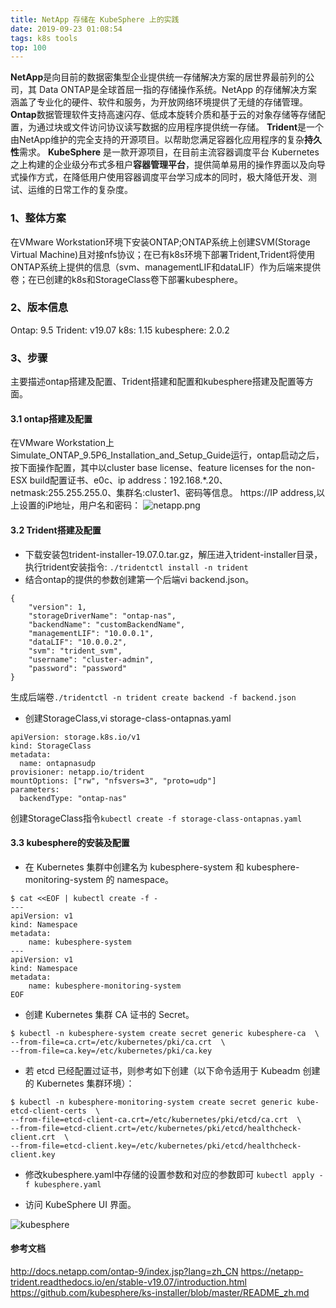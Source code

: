 ```yaml
---
title: NetApp 存储在 KubeSphere 上的实践
date: 2019-09-23 01:08:54
tags: k8s tools
top: 100
---
```


**NetApp**是向目前的数据密集型企业提供统一存储解决方案的居世界最前列的公司，其 Data ONTAP是全球首屈一指的存储操作系统。NetApp 的存储解决方案涵盖了专业化的硬件、软件和服务，为开放网络环境提供了无缝的存储管理。
**Ontap**数据管理软件支持高速闪存、低成本旋转介质和基于云的对象存储等存储配置，为通过块或文件访问协议读写数据的应用程序提供统一存储。
**Trident**是一个由NetApp维护的完全支持的开源项目。以帮助您满足容器化应用程序的复杂**持久性**需求。
**KubeSphere** 是一款开源项目，在目前主流容器调度平台 Kubernetes 之上构建的企业级分布式多租户**容器管理平台**，提供简单易用的操作界面以及向导式操作方式，在降低用户使用容器调度平台学习成本的同时，极大降低开发、测试、运维的日常工作的复杂度。
<!--more-->
### 1、整体方案
在VMware Workstation环境下安装ONTAP;ONTAP系统上创建SVM(Storage Virtual Machine)且对接nfs协议；在已有k8s环境下部署Trident,Trident将使用ONTAP系统上提供的信息（svm、managementLIF和dataLIF）作为后端来提供卷；在已创建的k8s和StorageClass卷下部署kubesphere。
### 2、版本信息
Ontap: 9.5
Trident: v19.07
k8s: 1.15
kubesphere: 2.0.2
### 3、步骤
主要描述ontap搭建及配置、Trident搭建和配置和kubesphere搭建及配置等方面。
#### 3.1 ontap搭建及配置
在VMware Workstation上Simulate_ONTAP_9.5P6_Installation_and_Setup_Guide运行，ontap启动之后，按下面操作配置，其中以cluster base license、feature licenses for the non-ESX build配置证书、e0c、ip address：192.168.*.20、netmask:255.255.255.0、集群名:cluster1、密码等信息。
https://IP address,以上设置的iP地址，用户名和密码：
![netapp.png](http://ww1.sinaimg.cn/large/006bbiLEgy1g6t9q3s4kkj30yf0l8qsj.jpg)

#### 3.2 Trident搭建及配置
* 下载安装包trident-installer-19.07.0.tar.gz，解压进入trident-installer目录，执行trident安装指令:
`./tridentctl install -n trident`
* 结合ontap的提供的参数创建第一个后端vi backend.json。
```
{
    "version": 1,
    "storageDriverName": "ontap-nas",
    "backendName": "customBackendName",
    "managementLIF": "10.0.0.1",
    "dataLIF": "10.0.0.2",
    "svm": "trident_svm",
    "username": "cluster-admin",
    "password": "password"
}
```
生成后端卷`./tridentctl -n trident create backend -f backend.json`
* 创建StorageClass,vi storage-class-ontapnas.yaml
```
apiVersion: storage.k8s.io/v1
kind: StorageClass
metadata:
  name: ontapnasudp
provisioner: netapp.io/trident
mountOptions: ["rw", "nfsvers=3", "proto=udp"]
parameters:
  backendType: "ontap-nas"
```
创建StorageClass指令`kubectl create -f storage-class-ontapnas.yaml`

#### 3.3 kubesphere的安装及配置
* 在 Kubernetes 集群中创建名为 kubesphere-system 和 kubesphere-monitoring-system 的 namespace。

```
$ cat <<EOF | kubectl create -f -
---
apiVersion: v1
kind: Namespace
metadata:
    name: kubesphere-system
---
apiVersion: v1
kind: Namespace
metadata:
    name: kubesphere-monitoring-system
EOF
```

* 创建 Kubernetes 集群 CA 证书的 Secret。

```
$ kubectl -n kubesphere-system create secret generic kubesphere-ca  \
--from-file=ca.crt=/etc/kubernetes/pki/ca.crt  \
--from-file=ca.key=/etc/kubernetes/pki/ca.key
```

* 若 etcd 已经配置过证书，则参考如下创建（以下命令适用于 Kubeadm 创建的 Kubernetes 集群环境）：

```
$ kubectl -n kubesphere-monitoring-system create secret generic kube-etcd-client-certs  \
--from-file=etcd-client-ca.crt=/etc/kubernetes/pki/etcd/ca.crt  \
--from-file=etcd-client.crt=/etc/kubernetes/pki/etcd/healthcheck-client.crt  \
--from-file=etcd-client.key=/etc/kubernetes/pki/etcd/healthcheck-client.key
```

* 修改kubesphere.yaml中存储的设置参数和对应的参数即可
`kubectl apply -f kubesphere.yaml`

* 访问 KubeSphere UI 界面。

![kubesphere](https://pek3b.qingstor.com/kubesphere-docs/png/20190912002602.png)

#### 参考文档
http://docs.netapp.com/ontap-9/index.jsp?lang=zh_CN
https://netapp-trident.readthedocs.io/en/stable-v19.07/introduction.html
https://github.com/kubesphere/ks-installer/blob/master/README_zh.md









